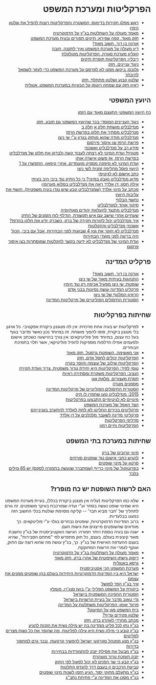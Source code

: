 <div dir="rtl" markdown="1">

# הפרקליטות ומערכת המשפט

* [ראש מפלג חקירות בדימוס: המשטרה והפרקליטות רוצות להפיל את שלטון הימין](https://mida.org.il/2017/08/08/%D7%A8%D7%90%D7%A9-%D7%9E%D7%A4%D7%9C%D7%92-%D7%97%D7%A7%D7%99%D7%A8%D7%95%D7%AA-%D7%91%D7%93%D7%99%D7%9E%D7%95%D7%A1-%D7%94%D7%9E%D7%A9%D7%98%D7%A8%D7%94-%D7%95%D7%94%D7%A4%D7%A8%D7%A7%D7%9C%D7%99/?fbclid=IwAR0lSK2aGMn4-rm-qxtLkeBO4MI7m_BZQGj2WFM4mmiNO_2KXti0eTFGbxQ)
* [מאמר מעולה על השתלטות בג"ץ על הדמוקרטיה](https://dyoma.co.il/%D7%97%D7%95%D7%A7-%D7%95%D7%9E%D7%A9%D7%A4%D7%98/587-%D7%A6%D7%A4%D7%A8%D7%93%D7%A2-%D7%91%D7%9E%D7%99%D7%9D-%D7%A8%D7%95%D7%AA%D7%97%D7%99%D7%9D-%E2%80%93-%D7%A2%D7%9C-%D7%94%D7%94%D7%A4%D7%99%D7%9B%D7%94-%D7%94%D7%9E%D7%A9%D7%98%D7%A8%D7%99%D7%AA-%D7%94%D7%90%D7%99%D7%98%D7%99%D7%AA-%D7%A9%D7%9E%D7%97%D7%95%D7%9C%D7%9C-%D7%91%D7%99%D7%AA-%D7%94%D7%9E%D7%A9%D7%A4%D7%98-%D7%94%D7%A2%D7%9C%D7%99%D7%95%D7%9F-%D7%A0%D7%92%D7%93-%D7%94%D7%93%D7%9E%D7%95%D7%A7%D7%A8%D7%98%D7%99%D7%94-%D7%94%D7%99%D7%A9%D7%A8%D7%90%D7%9C%D7%99%D7%AA)
* [חזק מאוד. קפה שפירא: תיקים תפורים ובעית מערכת המשפט](https://www.youtube.com/watch?v=DndV910Omfs)
* [אורנה בן דור. חשוב מאוד!](https://www.youtube.com/watch?time_continue=27&v=mBq89GBHs5g&feature=emb_logo)
* [דיון מעולה על מערכת המשפט ואיך לתקנה. חובה](https://www.facebook.com/tzir60/videos/2584201028572385/)
* [העליון מערכת סגורה. הפרקליטות מקולקלת](https://www.zman.co.il/76890/)
* [ריבלין: הפרקליטות תופרת תיקים](https://www.youtube.com/watch?v=xm9zGmyc8M0&feature=share&fbclid=IwAR0rCUIyQRq51uGnYQwSy54z0pvRUEo-woNvlQyk11qVkQPcYCH2kTKGXR8)
* [ניגוד עניינים. חזק](https://twitter.com/Lazy_Mustang/status/1215611953537830912?s=20)
* [גלובס: ביקשו ממנו לא לפרסם על מערכת המשפט כדי לעזור לשמאל להיבחר](https://twitter.com/RotterNews/status/1193244640734064642?s=20)
* [שלטון קבוע ושלטון מתחלף. חזק](https://youtu.be/XyU_wCEBP5g)
* [ראיון חזק עם שמחה רוטמן על הבעיות במערכת המשפט. אנגלית](https://www.youtube.com/watch?v=dOiUcbGt7hM)

## היועץ המשפטי

[כח היועץ המשפטי התעצם מאוד עם הזמן](https://hashiloach.org.il/%D7%94%D7%9E%D7%97%D7%98%D7%A3-%D7%94%D7%A9%D7%A7%D7%98-%D7%9E%D7%99%D7%95%D7%A2%D7%A6%D7%99%D7%9D-%D7%9E%D7%A9%D7%A4%D7%98%D7%99%D7%99%D7%9D-%D7%9C%D7%A9%D7%95%D7%9E%D7%A8%D7%99-%D7%A1%D7%A3/)

* [ניגוד העניינים המוסדי בכך שהיועץ המשפטי גם תובע. חזק](https://twitter.com/rothmar/status/1371568189239394304?s=20)
* [מנדלבליט מושחת חלק א](https://youtu.be/kQnDJiuEcIk) [חלק ב](https://youtu.be/2L1p1WqdYwE)
* [מנדלבליט מסתיר את חלקו בפרשת הרפז](https://www.facebook.com/permalink.php?story_fbid=2237202836579578&id=100008696496760)
* [מנדלבליט מודה שהוא מוחזק בגרון ע"י שי ניצן](https://www.youtube.com/watch?v=jE6RT4hX5R4&list=PLn9VWDc3o2MHuj9r9Va-EMMXiyplWG-fS&index=53)
* [פרשת הרפז וצו איסור פירסום](https://www.facebook.com/TalOr314/posts/2354275401550425)
* [מידע רב על מנדלבליט ואשכנזי](https://www.youtube.com/watch?v=Xj2f30iijg4&feature=youtu.be)
* [מטורף! ועדת  המינוי לא רצתה לעבוד קשה ולבדוק את חלקו של מנדלבליט בפרשת הרפז, אז פשוט אישרה אותו](https://imgur.com/Lu1Ge6K)
* [ועדת המינוי לא סיפקה מספיק מועמדים. אחרי קיפאון, התפשרו על 1](https://imgur.com/TYOX9Q3)
* [היועץ פוסל מחליפה זמנית לשי ניצן](https://www.facebook.com/kinneret.barashi/posts/10221707975355086)
* [כתב אישום לא לגיטימי](https://twitter.com/GadiTaub1/status/1223125369487810560)
* [מדוע מנדלבליט נאבק במינוי? כי כל התיק נגד ביבי היב בעיתי](https://www.israelhayom.co.il/article/730083)
* [אילה חסון: דן אלדד ראה את מנדלבליט במלוא מערומיו](https://rotter.net/forum/scoops1/601781.shtml?utm_source=rotter.net&utm_medium=mivzakside)
* [מכתב על מינוי אלדד (שמנדלבליט קבע שיש נגדו בעיה משפטית). חושף את עליבות היועץ](https://twitter.com/yotambarnoy/status/1225790704082751488?s=20)
* [נחשף הבלוף](https://www.israelhayom.co.il/article/731541?utm_source=FACEBOOK&utm_medium=share&utm_campaign=IHNewApp&fbclid=IwAR2CHnpPdESeybL25t0V8-8FoABnSzSZJpVeM2H-bCsTZ5gKDf0ghFwskmA)
* [סיקור אוהד למנדלבליט](https://www.facebook.com/permalink.php?story_fbid=2221733214793207&id=100008696496760)
* [מנדלבליט מתנגד להעלאת יהודים מאתיופיה](https://twitter.com/netanelgla/status/1226599357765562369?s=20)
* [שעתיים אחרי שישב עם איש תקשורת, הודלף לוח הזמנים של התיק](https://www.20il.co.il/%D7%97%D7%A9%D7%99%D7%A4%D7%94-%D7%A9%D7%A2%D7%AA%D7%99%D7%99%D7%9D-%D7%9C%D7%90%D7%97%D7%A8-%D7%A9%D7%9E%D7%A0%D7%9C%D7%91%D7%9C%D7%99%D7%98-%D7%99%D7%A9%D7%91-%D7%A2%D7%9D-%D7%90%D7%99%D7%A9/)
* [איך מנדלבליט יכול להורות חקירה של ברק, כשברק יודע את חלקו בהרפז?](https://twitter.com/netanelgla/status/1229653281519128576?s=20)
* [אשכנזי מנדלבליט וההקלטות](https://www.youtube.com/watch?v=yTwds7jyRKg&feature=youtu.be)
* [מנדלבליט לא חוקר את גנץ 4 שבועות לפני הבחירות, אבל עם ביבי, הכול היה בריצה לפני מועדי הבחירות](https://www.facebook.com/100008696496760/posts/2283982945234900/?d=n)
* [ועדת המינוי של מנדלבליט לא ידעה בקשר להקלטות שמוסתרות בצו איסור פרסןם](https://imgur.com/v71rseR)

## פרקליט המדינה

* [אורנה בן דור. חשוב מאוד!](https://www.youtube.com/watch?time_continue=27&v=mBq89GBHs5g&feature=emb_logo)
* [התנהגות בעיתית מאוד של שי ניצן](https://www.maariv.co.il/journalists/Article-731024)
* [שופטת: שי ניצן מפעיל אכיפה רק נגד הימין](https://www.makorrishon.co.il/nrg/online/1/ART2/621/116.html)
* [פרקליט המדינה עושה נסיונות בבני אדם](https://www.xn--7dbl2a.com/2019/07/26/%D7%91%D7%95%D7%A2%D7%96-%D7%A1%D7%A0%D7%92%D7%A8%D7%95-%D7%A4%D7%A8%D7%A7%D7%9C%D7%99%D7%98-%D7%94%D7%9E%D7%93%D7%99%D7%A0%D7%94-%D7%A2%D7%95%D7%A9%D7%94-%D7%A0%D7%99/?fbclid=IwAR1c7yQT68qgK9U8s57lElAu8pkzAU_Uv2Lw1NwytCvSsGfRow3eEt8ts2Q#sthash.32SIu07e.D3bXD96f.dpbs)
* [הראיון המלטף של שי ניצן](https://www.facebook.com/permalink.php?story_fbid=2227556317544230&id=100008696496760)
* [הסטורית החיסולים הפוליטיים של פרקליטות המדינה](https://mida.org.il/2017/01/04/%D7%A9%D7%9C%D7%98%D7%95%D7%9F-%D7%94%D7%97%D7%95%D7%A7-%D7%94%D7%99%D7%A1%D7%98%D7%95%D7%A8%D7%99%D7%AA-%D7%94%D7%97%D7%99%D7%A1%D7%95%D7%9C%D7%99%D7%9D-%D7%94%D7%A4%D7%95%D7%9C%D7%99%D7%98%D7%99/)

## שחיתות בפרקליטות

* לפרקליטות יש בעיה אחת מרכזית: אין לה מנגננון ביקורת אפקטיבי.
כל ארגון בלי מנגנון ביקורת, סופו להפוך מושחת.
זה במיוחד נכון כאשר מדובר בגוף בעל כח עצום, במיוחד מול פוליטיקאים:
אין צורך בהרשעה כשכתב אישום ולפעמים אפילו הדלפות מספיקות להפיל פוליטיקאי,
אשר תלוי בתמיכת הבוחרים.
* [אני מאשימה. השופטת גרסטל. חזק מאוד](https://www.mako.co.il/tv-ilana_dayan/2017/Article-91bc5bf9a5cc951006.htm)
* [הפרקליטות יכולים לחסל אדם. חזק](https://www.facebook.com/shuki.mishol/videos/10221105933782359/)
* [הפרקליטות שילוב של עוצמה וחוסר בקרה](https://www.maariv.co.il/journalists/Article-732356?fbclid=IwAR1_2r1KcOBL_sOyDvm5R0bQ7sCXq5v1-LPI6SkUNoQjl6L_pyzZWjqO8-A)
* [טומי לפיד: הפרקליטות היא יחידת טרור משפטית. צריך וועדת חקירה](https://youtu.be/Oot3QnxldmU)
* [הנציב: הפרקליטות משקרת ומסתירה ראיות](https://www.globes.co.il/news/article.aspx?did=1001279192)
* [חסרת מעצורים, מלאת אגו](https://www.globes.co.il/news/article.aspx?did=1000583856)
* [מסמנים מטרה](https://www.facebook.com/avi.weissmsc/posts/10158099336785312)
* [הסטורית החיסולים הפוליטיים של פרקליטות המדינה](https://mida.org.il/2017/01/04/%D7%A9%D7%9C%D7%98%D7%95%D7%9F-%D7%94%D7%97%D7%95%D7%A7-%D7%94%D7%99%D7%A1%D7%98%D7%95%D7%A8%D7%99%D7%AA-%D7%94%D7%97%D7%99%D7%A1%D7%95%D7%9C%D7%99%D7%9D-%D7%94%D7%A4%D7%95%D7%9C%D7%99%D7%98%D7%99/)
* [2015: מנדלבליט טען שתפרו לו תיק](https://www.maariv.co.il/news/law/Article-691524)
* [מינויים לא לגיטימיים התבצעו בפרקליטות](https://www.facebook.com/permalink.php?story_fbid=2240866776213184&id=100008696496760)
* [הצד האפל של מערכת המשפט](https://www.facebook.com/danny.hendler/posts/10157923390242888)
* [פרקליטים בכירים החליטו לא לתת לאלדד להתערב בענינייהם](https://twitter.com/ManaOfir/status/1226595799699787776?s=20)
* [פרקליטי מדינה לשעבר מלכלכים על דן אלדד](https://twitter.com/DannyHendler/status/1227136407858274305?s=20)
* [מדליפי הפרקליטות](https://www.facebook.com/permalink.php?story_fbid=2221733214793207&id=100008696496760)
* [הפרקליטות וחיים רמון](https://www.facebook.com/bar.shlush.1/posts/3451261461580586)

## שחיתות במערכת בתי המשפט

* [מינוי קרובים של ברק](https://www.facebook.com/permalink.php?story_fbid=2219134361719759&id=100008696496760)
* [להגיש כתבי אישום נגד שופטים סורחים](https://m.news1.co.il/ArticlePage.aspx?docid=96460&subjectid=3)
* [סרטון על מינוי שופטים](https://twitter.com/Meshilut/status/1226598593592688642?s=20)
* [בפרוטוקול של מינוי כרייף (שמתברר שנעשה בתמורה לסקס) יש 65 מילים בלבד](https://www.themarker.com/law/.premium-1.8558163)

## האם לרשות השופטת יש כח מופרז?

* שלא כמו הפרקליטות (עליה אין מנגנון ביקורת בכלל), בעיית
מערכת המשפט היא שמינוי שופט נעשה בסתר וע"י ועדה שמורכבת בעיקר משופטים.
זה גורם לתהליך של 'חבר מביא חבר' -- קליקה
מסוימת שולטת בכלי החשוב הזה כמעט בבלעדיות.
* ברוב המדינות הדמוקרטיות, שופטים נבחרים בגלוי ע"י פוליטקאים.
כך מוודאים שהשופטים מייצגים את גישות העם.
* ישנה גם בעיה נוספת ויותר חמורה:
הגישה האקטיביסטית של בג"ץ נחשבת מאוד קיצונית בעולם.
בעצם, כל חוק מתפרש לפי "מתחם הסבירות", שהיא בעצם ההעדפה האישית של בג"ץ.
כך, בג"ץ עושה מה שהוא רוצה עם החוק, ועוקף לגמרי את הרשות המחוקקת.
* [מאמר מעולה על השתלטות בג"ץ על הדמוקרטיה](https://dyoma.co.il/%D7%97%D7%95%D7%A7-%D7%95%D7%9E%D7%A9%D7%A4%D7%98/587-%D7%A6%D7%A4%D7%A8%D7%93%D7%A2-%D7%91%D7%9E%D7%99%D7%9D-%D7%A8%D7%95%D7%AA%D7%97%D7%99%D7%9D-%E2%80%93-%D7%A2%D7%9C-%D7%94%D7%94%D7%A4%D7%99%D7%9B%D7%94-%D7%94%D7%9E%D7%A9%D7%98%D7%A8%D7%99%D7%AA-%D7%94%D7%90%D7%99%D7%98%D7%99%D7%AA-%D7%A9%D7%9E%D7%97%D7%95%D7%9C%D7%9C-%D7%91%D7%99%D7%AA-%D7%94%D7%9E%D7%A9%D7%A4%D7%98-%D7%94%D7%A2%D7%9C%D7%99%D7%95%D7%9F-%D7%A0%D7%92%D7%93-%D7%94%D7%93%D7%9E%D7%95%D7%A7%D7%A8%D7%98%D7%99%D7%94-%D7%94%D7%99%D7%A9%D7%A8%D7%90%D7%9C%D7%99%D7%AA)
* [ריסוק גישתו השיפוטית של אהרן ברק. חזק מאוד](https://www.zavitaheret.com/%D7%A8%D7%95%D7%93%D7%9F-%D7%A0%D7%90%D7%95%D7%A8-%D7%A8%D7%99%D7%A1%D7%95%D7%A7-%D7%92%D7%99%D7%A9%D7%AA%D7%95-%D7%94%D7%A9%D7%99%D7%A4%D7%95%D7%98%D7%99%D7%AA-%D7%A9%D7%9C-%D7%90%D7%94%D7%A8)
* [גרסא באנגלית](posner_article.md)
* [מערכת המשפט הכי אקטיביסטית](https://twitter.com/GadiTaub1/status/1230206479946387456?s=20)
* [ישראל היא בין המדינות הדמוקרטיות היחידות בעולם בהן שופטים ממנים את עצמם](http://meshilut.org/2019/01/17/%D7%9E%D7%97%D7%A7%D7%A8-%D7%94%D7%AA%D7%A0%D7%95%D7%A2%D7%94-%D7%A9%D7%A1%D7%A7%D7%A8-42-%D7%9E%D7%93%D7%99%D7%A0%D7%95%D7%AA-%D7%99%D7%A9%D7%A8%D7%90%D7%9C-%D7%97%D7%A8%D7%99%D7%92%D7%94-%D7%91/)
* [איך בג"ץ הפך למושל](https://twitter.com/GadiTaub1/status/1229427474792054784?s=20)
* [ביקורת על המשפט הפלילי ע"י בועז סנג'רו. מומלץ](http://sangero.co.il/%d7%90%d7%99%d7%a0%d7%93%d7%a7%d7%a1-%d7%a0%d7%95%d7%a9%d7%90%d7%99%d7%9d-%d7%91%d7%9e%d7%a9%d7%a4%d7%98-%d7%a4%d7%9c%d7%99%d7%9c%d7%99/)
* [הסטורית ההפיכה המשפטית בישראל](https://www.facebook.com/bookfaceaddress/posts/10221337580932020)
* [גדי טאוב מדבר על בעיית הרשויות בישראל](https://www.facebook.com/watch/?v=500227153943077)
* [פרופ' אומן: הפרקליטות משתלטת על המדינה](https://www.israelhayom.co.il/article/712971?fbclid=IwAR3160t8J96WXXAEmZTsz-KLXNvFSO_8uwoMeB-j3bFqKVXeQaMKjgQ7s2s)
* [בית המשפט מגן על המיעוט?](https://www.facebook.com/bookfaceaddress/posts/10221285775596919)
* [שלטון פקידים עדיף?](https://www.facebook.com/adi.benhur.35/posts/533133647526921)
* [מכתב מחרדי לאהרון ברק. חזק](https://www.facebook.com/simcha.rothman/posts/10157705995869709)
* [בג"ץ נתן לכל פליט ממדינה בה יש מילה נשית את הזכות להגיע](https://twitter.com/GadiTaub1/status/1227111888334524416?s=20)
* [בג"ץ קובע כי מילה נשית היא עילה לפליטות, מה שהופך את כל נשות מצרים לפליטים](https://twitter.com/yonimdm/status/1226515337690124289?s=20)
* [בג"ץ מנע ממנהל מקרקעי ישראל להפשיר קרקעות, ובכך גרם למחסור בדירות](https://www.youtube.com/watch?v=Z8GPkDvN5Vg)
* [בג"ץ מבטל את פסילת יזבק להתמודדות בבחירות](https://twitter.com/0404news/status/1226564780946841600?s=20)
* [יזבק תומכת טרור מוצהרת](https://twitter.com/ayeletmm/status/1227234441434738688?s=20)
* [בג"ץ קבע כי שר הפנים לא יכול לפעול לפי החוק](https://twitter.com/KoheletForum/status/1227098891541270528?s=20)
* [קביעת הרכבים זו בעצם דרך להנדס החלטות](https://twitter.com/talia_einhorn/status/1226835342361350144?s=20)
* [בג"ץ מתעלם מחוקי יסוד. הגיע הזמן לשנות מינוי שופטים](https://mida.org.il/2020/02/10/%d7%91%d7%92%d7%a5-%d7%a9%d7%95%d7%91-%d7%9e%d7%aa%d7%a2%d7%9c%d7%9d-%d7%9e%d7%97%d7%95%d7%a7%d7%99-%d7%99%d7%a1%d7%95%d7%93-%d7%94%d7%92%d7%99%d7%a2-%d7%94%d7%96%d7%9e%d7%9f-%d7%9c%d7%a9%d7%99/)
* [בג"ץ מסכן את המדינה ע"י פתיחת נתב"ג](https://twitter.com/netanelgla/status/1372224528219275264?s=20)

</div>
